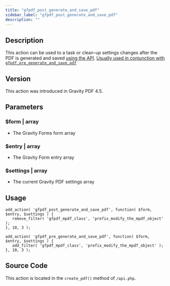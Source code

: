 ```yaml
---
title: "gfpdf_post_generate_and_save_pdf"
sidebar_label: "gfpdf_post_generate_and_save_pdf"
description: ""
---
```




## Description 

This action can be used to a task or clean-up settings changes after the PDF is generated and saved [using the API](create_pdf.md). [Usually used in conjunction with `gfpdf_pre_generate_and_save_pdf`](gfpdf_pre_generate_and_save_pdf.md)

## Version 

This action was introduced in Gravity PDF 4.5.

## Parameters 

### $form | array
*  The Gravity Forms form array

### $entry | array
*  The Gravity Form entry array

### $settings | array
*  The current Gravity PDF settings array

## Usage 

```
add_action( 'gfpdf_post_generate_and_save_pdf', function( $form, $entry, $settings ) {
   remove_filter( 'gfpdf_mpdf_class', 'prefix_modify_the_mpdf_object' );
}, 10, 3 );

add_action( 'gfpdf_pre_generate_and_save_pdf', function( $form, $entry, $settings ) {
   add_filter( 'gfpdf_mpdf_class', 'prefix_modify_the_mpdf_object' );
}, 10, 3 );
```

## Source Code 

This action is located in the `create_pdf()` method of `/api.php`.